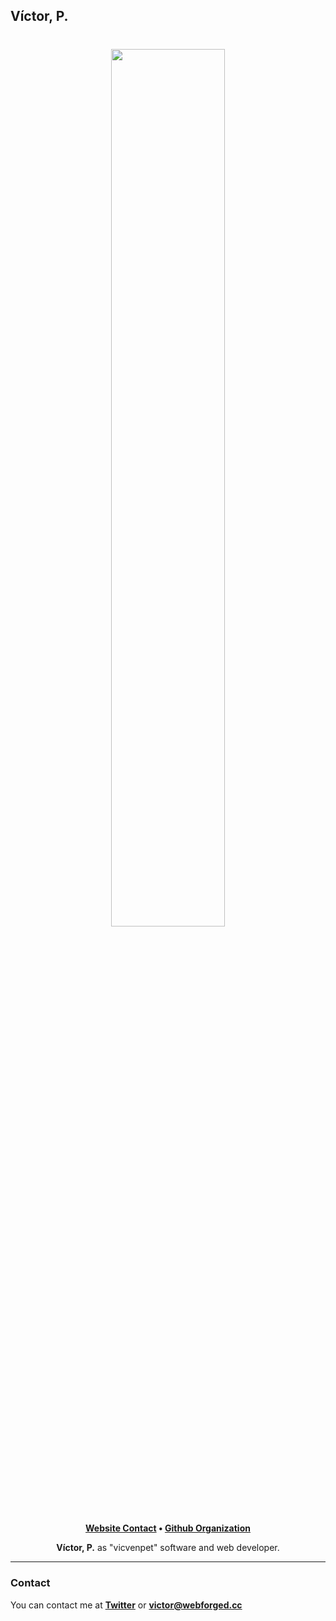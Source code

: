 ## Víctor, P.

<h1 align="center">
    <a href="https://github.com/vicvenpet" target="_blank">
        <img height="60%" width="60%" src="https://i.ibb.co/GM4WY49/banner-git.png"><br>
    </a>
</h1>

<p align="center">
    <b><a href="https://webforged.cc">Website Contact</a> • <a href="https://github.com/webforged">Github Organization</a></b>
</p>

<p align="center">
   <b>Víctor, P.</b> as "vicvenpet" software and web developer.
</p>

---

### Contact

You can contact me at <b><a href="https://x.com/vicvenpet">Twitter</a></b> or <b><a href="maito:victor@webforged.cc">victor@webforged.cc</a></b>
